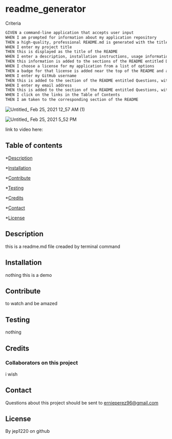 # readme_generator

Criteria

```md
GIVEN a command-line application that accepts user input
WHEN I am prompted for information about my application repository
THEN a high-quality, professional README.md is generated with the title of my project and sections entitled Description, Table of Contents, Installation, Usage, License, Contributing, Tests, and Questions
WHEN I enter my project title
THEN this is displayed as the title of the README
WHEN I enter a description, installation instructions, usage information, contribution guidelines, and test instructions
THEN this information is added to the sections of the README entitled Description, Installation, Usage, Contributing, and Tests
WHEN I choose a license for my application from a list of options
THEN a badge for that license is added near the top of the README and a notice is added to the section of the README entitled License that explains which license the application is covered under
WHEN I enter my GitHub username
THEN this is added to the section of the README entitled Questions, with a link to my GitHub profile
WHEN I enter my email address
THEN this is added to the section of the README entitled Questions, with instructions on how to reach me with additional questions
WHEN I click on the links in the Table of Contents
THEN I am taken to the corresponding section of the README
```
  ![Untitled_ Feb 25, 2021 12_57 AM (1)](https://user-images.githubusercontent.com/38770396/109245212-ed000a00-7794-11eb-9aea-d85342bd672d.gif)

![Untitled_ Feb 25, 2021 5_52 PM](https://user-images.githubusercontent.com/38770396/109245218-ef626400-7794-11eb-8d93-b49f0733324b.gif)


link to video here: 


## Table of contents

*[Description](#Description)

*[Installation](#Installation)

*[Contribute](#Contribute)

*[Testing](#Testing)

*[Credits](#Credits)

*[Contact](#Contact)

*[License](#License)


## Description
this is a readme.md file creaded by terminal command

## Installation 
nothing this is a demo

## Contribute
to watch and be amazed

## Testing
nothing

## Credits
### Collaborators on this project
i wish

## Contact
Questions about this project should be sent to ernieperez96@gmail.com

## License






By jep1220 on github
